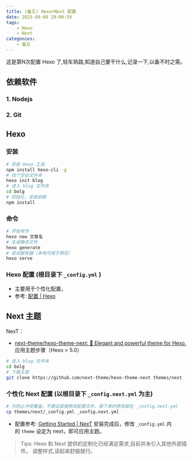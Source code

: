 ```yaml
---
title: (备忘) Hexo+Next 配置
date: 2025-09-08 20:00:59
tags: 
    - Hexo
    - Next
categonies:
    - 备忘
---
```


这是第N次配置 Hexo 了,轻车熟路,知道自己要干什么,记录一下,以备不时之需。

<!--more-->
## 依赖软件

### 1. Nodejs

### 2. Git

## Hexo

### 安装

```bash
# 安装 Hexo 工具
npm install hexo-cli -g
# 找个空白文件夹
hexo init blog
# 进入 blog 文件夹
cd bolg
# 初始化，安装依赖
npm install
```
### 命令

```bash
# 开始写作
hexo new 文章名
# 生成静态文件
hexo generate
# 启动服务器（本地可用于预览）
hexo serve
```
### Hexo 配置 (根目录下 `_config.yml` )

- 主要用于个性化配置，
- 参考: [配置 | Hexo](https://hexo.io/zh-cn/docs/configuration)

## Next 主题

NexT：
- [next-theme/hexo-theme-next: 🎉 Elegant and powerful theme for Hexo.](https://github.com/next-theme/hexo-theme-next)
应用主题步骤（Hexo > 5.0）
```bash
# 进入 blog 文件夹
cd bolg
# 下载主题
git clone https://github.com/next-theme/hexo-theme-next themes/next
```
### 个性化 Next 配置 (以根目录下 `_config.next.yml` 为主)
```bash
# 为防止冲突覆盖，不建议直接修改配置文件，接下来的修改都在 _config.next.yml
cp themes/next/_config.yml _config.next.yml
```
- 配置参考: [Getting Started | NexT](https://theme-next.js.org/docs/getting-started/)
安装完成后，修改 `_config.yml` 内的 `theme` 设定为 next，即可应用主题。

>Tips: 
> Hexo 和 Next 提供的定制化已经满足需求,目前并未引入其他外部插件。
> 调整样式,读起来舒服就行。
